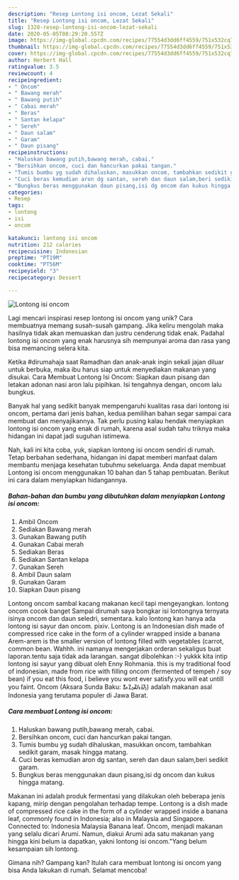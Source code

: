 ```yaml
---
description: "Resep Lontong isi oncom, Lezat Sekali"
title: "Resep Lontong isi oncom, Lezat Sekali"
slug: 1328-resep-lontong-isi-oncom-lezat-sekali
date: 2020-05-05T08:29:20.557Z
image: https://img-global.cpcdn.com/recipes/77554d3dd6ff4559/751x532cq70/lontong-isi-oncom-foto-resep-utama.jpg
thumbnail: https://img-global.cpcdn.com/recipes/77554d3dd6ff4559/751x532cq70/lontong-isi-oncom-foto-resep-utama.jpg
cover: https://img-global.cpcdn.com/recipes/77554d3dd6ff4559/751x532cq70/lontong-isi-oncom-foto-resep-utama.jpg
author: Herbert Hall
ratingvalue: 3.5
reviewcount: 4
recipeingredient:
- " Oncom"
- " Bawang merah"
- " Bawang putih"
- " Cabai merah"
- " Beras"
- " Santan kelapa"
- " Sereh"
- " Daun salam"
- " Garam"
- " Daun pisang"
recipeinstructions:
- "Haluskan bawang putih,bawang merah, cabai."
- "Bersihkan oncom, cuci dan hancurkan pakai tangan."
- "Tumis bumbu yg sudah dihaluskan, masukkan oncom, tambahkan sedikit garam, masak hingga matang."
- "Cuci beras kemudian aron dg santan, sereh dan daun salam,beri sedikit garam."
- "Bungkus beras menggunakan daun pisang,isi dg oncom dan kukus hingga matang."
categories:
- Resep
tags:
- lontong
- isi
- oncom

katakunci: lontong isi oncom 
nutrition: 212 calories
recipecuisine: Indonesian
preptime: "PT19M"
cooktime: "PT56M"
recipeyield: "3"
recipecategory: Dessert

---
```



![Lontong isi oncom](https://img-global.cpcdn.com/recipes/77554d3dd6ff4559/751x532cq70/lontong-isi-oncom-foto-resep-utama.jpg)

Lagi mencari inspirasi resep lontong isi oncom yang unik? Cara membuatnya memang susah-susah gampang. Jika keliru mengolah maka hasilnya tidak akan memuaskan dan justru cenderung tidak enak. Padahal lontong isi oncom yang enak harusnya sih mempunyai aroma dan rasa yang bisa memancing selera kita.

Ketika #dirumahaja saat Ramadhan dan anak-anak ingin sekali jajan diluar untuk berbuka, maka ibu harus siap untuk menyediakan makanan yang disukai. Cara Membuat Lontong Isi Oncom: Siapkan daun pisang dan letakan adonan nasi aron lalu pipihkan. Isi tengahnya dengan, oncom lalu bungkus.

Banyak hal yang sedikit banyak mempengaruhi kualitas rasa dari lontong isi oncom, pertama dari jenis bahan, kedua pemilihan bahan segar sampai cara membuat dan menyajikannya. Tak perlu pusing kalau hendak menyiapkan lontong isi oncom yang enak di rumah, karena asal sudah tahu triknya maka hidangan ini dapat jadi suguhan istimewa.


Nah, kali ini kita coba, yuk, siapkan lontong isi oncom sendiri di rumah. Tetap berbahan sederhana, hidangan ini dapat memberi manfaat dalam membantu menjaga kesehatan tubuhmu sekeluarga. Anda dapat membuat Lontong isi oncom menggunakan 10 bahan dan 5 tahap pembuatan. Berikut ini cara dalam menyiapkan hidangannya.

<!--inarticleads1-->

##### Bahan-bahan dan bumbu yang dibutuhkan dalam menyiapkan Lontong isi oncom:

1. Ambil  Oncom
1. Sediakan  Bawang merah
1. Gunakan  Bawang putih
1. Gunakan  Cabai merah
1. Sediakan  Beras
1. Sediakan  Santan kelapa
1. Gunakan  Sereh
1. Ambil  Daun salam
1. Gunakan  Garam
1. Siapkan  Daun pisang


Lontong oncom sambal kacang makanan kecil tapi mengeyangkan. lontong oncom cocok banget Sampai dirumah saya bongkar isi lontongnya ternyata isinya oncom dan daun seledri, sementara. kalo lontong kan hanya ada lontong isi sayur dan oncom. pixiv. Lontong is an Indonesian dish made of compressed rice cake in the form of a cylinder wrapped inside a banana Arem-arem is the smaller version of lontong filled with vegetables (carrot, common bean. Wahhh. ini namanya mengerjakan orderan sekaligus buat laporan.tentu saja tidak ada larangan. sangat dibolehkan :-) yukkk kita intip lontong isi sayur yang dibuat oleh Enny Rohmania. this is my traditional food of indonesian, made from rice with filling oncom (fermented of tempeh / soy bean) if you eat this food, i believe you wont ever satisfy.you will eat untill you faint. Oncom (Aksara Sunda Baku: ᮇᮔ᮪ᮎᮧᮙ᮪) adalah makanan asal Indonesia yang terutama populer di Jawa Barat. 

<!--inarticleads2-->

##### Cara membuat Lontong isi oncom:

1. Haluskan bawang putih,bawang merah, cabai.
1. Bersihkan oncom, cuci dan hancurkan pakai tangan.
1. Tumis bumbu yg sudah dihaluskan, masukkan oncom, tambahkan sedikit garam, masak hingga matang.
1. Cuci beras kemudian aron dg santan, sereh dan daun salam,beri sedikit garam.
1. Bungkus beras menggunakan daun pisang,isi dg oncom dan kukus hingga matang.


Makanan ini adalah produk fermentasi yang dilakukan oleh beberapa jenis kapang, mirip dengan pengolahan terhadap tempe. Lontong is a dish made of compressed rice cake in the form of a cylinder wrapped inside a banana leaf, commonly found in Indonesia; also in Malaysia and Singapore. Connected to: Indonesia Malaysia Banana leaf. Oncom, menjadi makanan yang selalu dicari Arumi. Namun, diakui Arumi ada satu makanan yang hingga kini belum ia dapatkan, yakni lontong isi oncom.&#34;Yang belum kesampaian sih lontong. 

Gimana nih? Gampang kan? Itulah cara membuat lontong isi oncom yang bisa Anda lakukan di rumah. Selamat mencoba!
